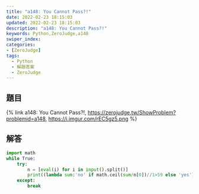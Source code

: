 ```yaml
---
title: "a148: You Cannot Pass?!"
date: 2022-02-23 18:15:03
updated: 2022-02-23 18:15:03
description: "a148: You Cannot Pass?!"
keywords: Python,ZeroJudge,a148
swiper_index: 
categories:
- [ZeroJudge]
tags:
  - Python
  - 解題答案
  - ZeroJudge
---
```


## 題目
{% link a148: You Cannot Pass?!, https://zerojudge.tw/ShowProblem?problemid=a148, https://i.imgur.com/rEC5gz5.png %}

## 解答
```python
import math
while True:
    try:
        n = [eval(i) for i in input().split()]
        print((lambda sum:'no' if math.ceil(sum/n[0])//1>59 else 'yes')(sum(n[1::])))
    except:
        break
```
